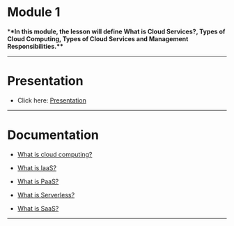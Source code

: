 # Module 1

\***\*In this module, the lesson will define What is Cloud Services?, Types of Cloud Computing, Types of Cloud Services and Management Responsibilities.\*\***

---

# Presentation

- Click here: [Presentation](https://prezi.com/view/1lDGIT4YFgxHuSkiKG5w/)

---

# Documentation

- [What is cloud computing?](https://azure.microsoft.com/en-us/overview/what-is-cloud-computing/)

- [What is IaaS?](https://azure.microsoft.com/en-us/overview/what-is-iaas/)

- [What is PaaS?](https://azure.microsoft.com/en-us/overview/what-is-paas/)

- [What is Serverless?](https://azure.microsoft.com/en-us/overview/what-is-serverless-computing/)

- [What is SaaS?](https://azure.microsoft.com/en-us/overview/what-is-saas/)

---
